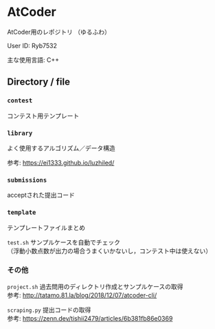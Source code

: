 # AtCoder

AtCoder用のレポジトリ
（ゆるふわ）

User ID: Ryb7532

主な使用言語: C++

## Directory / file

### `contest`

コンテスト用テンプレート

### `library`

よく使用するアルゴリズム／データ構造

参考: https://ei1333.github.io/luzhiled/

### `submissions`

acceptされた提出コード

### `template`

テンプレートファイルまとめ  

`test.sh` サンプルケースを自動でチェック  
（浮動小数点数が出力の場合うまくいかないし，コンテスト中は使えない）

### その他
`project.sh` 過去問用のディレクトリ作成とサンプルケースの取得  
参考: http://tatamo.81.la/blog/2018/12/07/atcoder-cli/

`scraping.py` 提出コードの取得  
参考: https://zenn.dev/tishii2479/articles/6b381fb86e0369
